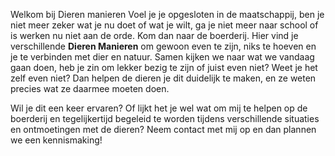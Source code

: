 Welkom bij Dieren manieren
Voel je je opgesloten in de maatschappij, ben je niet meer zeker wat je nu doet of wat je wilt, ga je niet meer naar school of is werken nu niet aan de orde. Kom dan naar de boerderij. Hier vind je verschillende **Dieren Manieren** om gewoon even te zijn, niks te hoeven en je te verbinden met dier en natuur. Samen kijken we naar wat we vandaag gaan doen, heb je zin om lekker bezig te zijn of juist even niet? Weet je het zelf even niet? Dan helpen de dieren je dit duidelijk te maken, en ze weten precies wat ze daarmee moeten doen.

Wil je dit een keer ervaren? Of lijkt het je wel wat om mij te helpen op de boerderij en tegelijkertijd begeleid te worden tijdens verschillende situaties en ontmoetingen met de dieren? Neem contact met mij op en dan plannen we een kennismaking!
